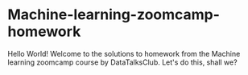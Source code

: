 # Machine-learning-zoomcamp-homework
Hello World! Welcome to the solutions to homework from the Machine learning zoomcamp course by DataTalksClub.
Let's do this, shall we?
